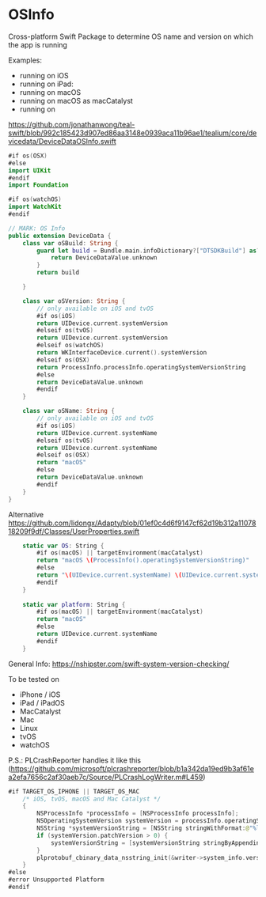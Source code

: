 # OSInfo
Cross-platform Swift Package to determine OS name and version on which the app is running

Examples:
- running on iOS
- running on iPad:
- running on macOS
- running on macOS as macCatalyst
- running on 

https://github.com/jonathanwong/teal-swift/blob/992c185423d907ed86aa3148e0939aca11b96ae1/tealium/core/devicedata/DeviceDataOSInfo.swift

```swift
#if os(OSX)
#else
import UIKit
#endif
import Foundation

#if os(watchOS)
import WatchKit
#endif

// MARK: OS Info
public extension DeviceData {
    class var oSBuild: String {
        guard let build = Bundle.main.infoDictionary?["DTSDKBuild"] as? String else {
            return DeviceDataValue.unknown
        }
        return build

    }

    class var oSVersion: String {
        // only available on iOS and tvOS
        #if os(iOS)
        return UIDevice.current.systemVersion
        #elseif os(tvOS)
        return UIDevice.current.systemVersion
        #elseif os(watchOS)
        return WKInterfaceDevice.current().systemVersion
        #elseif os(OSX)
        return ProcessInfo.processInfo.operatingSystemVersionString
        #else
        return DeviceDataValue.unknown
        #endif
    }

    class var oSName: String {
        // only available on iOS and tvOS
        #if os(iOS)
        return UIDevice.current.systemName
        #elseif os(tvOS)
        return UIDevice.current.systemName
        #elseif os(OSX)
        return "macOS"
        #else
        return DeviceDataValue.unknown
        #endif
    }
}
```

Alternative https://github.com/lidongx/Adapty/blob/01ef0c4d6f9147cf62d19b312a1107818209f9df/Classes/UserProperties.swift

```swift
    static var OS: String {
        #if os(macOS) || targetEnvironment(macCatalyst)
        return "macOS \(ProcessInfo().operatingSystemVersionString)"
        #else
        return "\(UIDevice.current.systemName) \(UIDevice.current.systemVersion)"
        #endif
    }
    
    static var platform: String {
        #if os(macOS) || targetEnvironment(macCatalyst)
        return "macOS"
        #else
        return UIDevice.current.systemName
        #endif
    }
```

General Info: https://nshipster.com/swift-system-version-checking/

To be tested on
- iPhone / iOS
- iPad / iPadOS
- MacCatalyst
- Mac
- Linux
- tvOS
- watchOS


P.S.: PLCrashReporter handles it like this (https://github.com/microsoft/plcrashreporter/blob/b1a342da19ed9b3af61ea2efa7656c2af30aeb7c/Source/PLCrashLogWriter.m#L459)

```swift
#if TARGET_OS_IPHONE || TARGET_OS_MAC
    /* iOS, tvOS, macOS and Mac Catalyst */
    {
        NSProcessInfo *processInfo = [NSProcessInfo processInfo];
        NSOperatingSystemVersion systemVersion = processInfo.operatingSystemVersion;
        NSString *systemVersionString = [NSString stringWithFormat:@"%ld.%ld", (long)systemVersion.majorVersion, (long)systemVersion.minorVersion];
        if (systemVersion.patchVersion > 0) {
            systemVersionString = [systemVersionString stringByAppendingFormat:@".%ld", (long)systemVersion.patchVersion];
        }
        plprotobuf_cbinary_data_nsstring_init(&writer->system_info.version, systemVersionString);
    }
#else
#error Unsupported Platform
#endif
```
